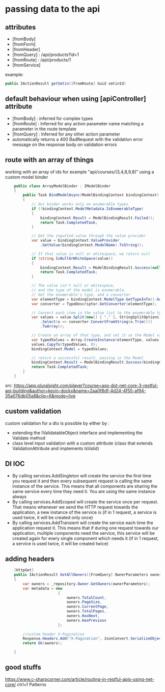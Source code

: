# passing data to the api 
## attributes
+ [fromBody]
+ [fromForm]
+ [fromHeader]
+ [fromQuery] : /api/products?id=1
+ [fromRoute] : /api/products/1
+ [fromService]

example:
```c#
public IActionResult getSmtin([FromRoute] Guid smtinId)
```
## default behaviour when using [apiController] attribute 
+ [fromBody] : inferred for complex types
+ [fromRoute] : Inferred for any action parameter name matching a parameter in the route template
+ [fromQuery] : Inferred for any other action parameter
+ automatically returns a 400 BadRequest with the validation error message on the response body on validation errors

## route with an array of things
working with an array of ids for example  "api/courses/(3,4,8,9,8)" using a custom model binder

``` c# 
    public class ArrayModelBinder : IModelBinder
    {
        public Task BindModelAsync(ModelBindingContext bindingContext)
        {
            // Our binder works only on enumerable types
            if (!bindingContext.ModelMetadata.IsEnumerableType)
            {
                bindingContext.Result = ModelBindingResult.Failed();
                return Task.CompletedTask;
            }

            // Get the inputted value through the value provider
            var value = bindingContext.ValueProvider
                .GetValue(bindingContext.ModelName).ToString();

            // If that value is null or whitespace, we return null
            if (string.IsNullOrWhiteSpace(value))
            {
                bindingContext.Result = ModelBindingResult.Success(null);
                return Task.CompletedTask;
            }

            // The value isn't null or whitespace, 
            // and the type of the model is enumerable. 
            // Get the enumerable's type, and a converter 
            var elementType = bindingContext.ModelType.GetTypeInfo().GenericTypeArguments[0];
            var converter = TypeDescriptor.GetConverter(elementType);

            // Convert each item in the value list to the enumerable type
            var values = value.Split(new[] { "," }, StringSplitOptions.RemoveEmptyEntries)
                .Select(x => converter.ConvertFromString(x.Trim()))
                .ToArray();

            // Create an array of that type, and set it as the Model value 
            var typedValues = Array.CreateInstance(elementType, values.Length);
            values.CopyTo(typedValues, 0);
            bindingContext.Model = typedValues;

            // return a successful result, passing in the Model 
            bindingContext.Result = ModelBindingResult.Success(bindingContext.Model);
            return Task.CompletedTask;
        }
    }
```
src: https://app.pluralsight.com/player?course=asp-dot-net-core-3-restful-api-building&author=kevin-dockx&name=2aa0f8df-4d24-4f55-af94-35a076db05a8&clip=6&mode=live

## custom validation 
custom validation for a dto is possible by either by :
+ extending the IValidatableObject interface and implementing the Validate method 
+ class level input validation with a custom attribute (class that extends ValidationAttribute and implements IsValid)

## DI IOC
+ By calling services.AddSingleton will create the service the first time you request it and then every subsequent request is calling the same instance of the service. This means that all components are sharing the same service every time they need it. You are using the same instance always
+ By calling services.AddScoped will create the service once per request. That means whenever we send the HTTP request towards the application, a new instance of the service is (if in 1 request, a service is used twice, it will be created only once)
+ By calling services.AddTransient will create the service each time the application request it. This means that if during one request towards our application, multiple components need the service, this service will be created again for every single component which needs it (if in 1 request, a service is used twice, it will be created twice)

## adding headers
``` c# 
    [HttpGet]
    public IActionResult GetAllOwners([FromQuery] OwnerParameters ownerParameters)
    {
        var owners = _repository.Owner.GetOwners(ownerParameters);
        var metadata = new
                        {
                            owners.TotalCount,
                            owners.PageSize,
                            owners.CurrentPage,
                            owners.TotalPages,
                            owners.HasNext,
                            owners.HasPrevious
                        };
                        
        //custom header X-Pagination
        Response.Headers.Add("X-Pagination", JsonConvert.SerializeObject(metadata));
        return Ok(owners);

    }
```

## good stuffs
https://www.c-sharpcorner.com/article/routing-in-restful-apis-using-net-core/   ctrl+f Patterns